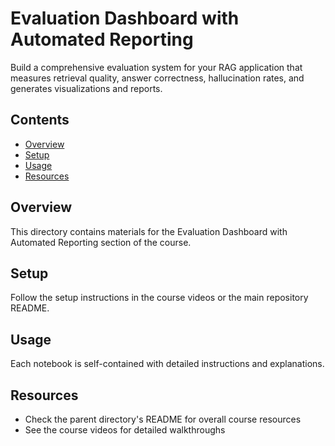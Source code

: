 # Evaluation Dashboard with Automated Reporting

Build a comprehensive evaluation system for your RAG application that measures retrieval quality, answer correctness, hallucination rates, and generates visualizations and reports.

## Contents

- [Overview](#overview)
- [Setup](#setup)
- [Usage](#usage)
- [Resources](#resources)

## Overview

This directory contains materials for the Evaluation Dashboard with Automated Reporting section of the course.

## Setup

Follow the setup instructions in the course videos or the main repository README.

## Usage

Each notebook is self-contained with detailed instructions and explanations.

## Resources

- Check the parent directory's README for overall course resources
- See the course videos for detailed walkthroughs
